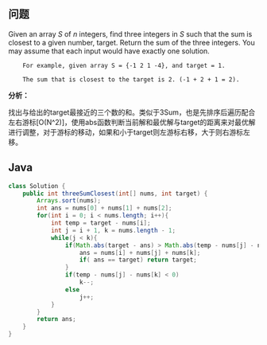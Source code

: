 ## 问题

Given an array *S* of *n* integers, find three integers in *S* such that the sum is closest to a given number, target. Return the sum of the three integers. You may assume that each input would have exactly one solution.

```
    For example, given array S = {-1 2 1 -4}, and target = 1.

    The sum that is closest to the target is 2. (-1 + 2 + 1 = 2).
```

**分析：**

找出与给出的target最接近的三个数的和。类似于3Sum，也是先排序后遍历配合左右游标[O(N^2)]，使用abs函数判断当前解和最优解与target的距离来对最优解进行调整，对于游标的移动，如果和小于target则左游标右移，大于则右游标左移。

## Java

```java
class Solution {
    public int threeSumClosest(int[] nums, int target) {
        Arrays.sort(nums);
        int ans = nums[0] + nums[1] + nums[2];
        for(int i = 0; i < nums.length; i++){
            int temp = target - nums[i];
            int j = i + 1, k = nums.length - 1;
            while(j < k){
                if(Math.abs(target - ans) > Math.abs(temp - nums[j] - nums[k])){
                    ans = nums[i] + nums[j] + nums[k];
                    if( ans == target) return target;
                }
                if(temp - nums[j] - nums[k] < 0) 
                    k--;
                else 
                    j++;
            }
        }
        return ans;
    }
}
```

